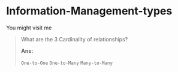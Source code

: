 # Information-Management-types
You might visit me

>What are the 3 Cardinality of relationships?
>
>**Ans:**
>
>`One-to-One`
>`One-to-Many`
>`Many-to-Many`                
